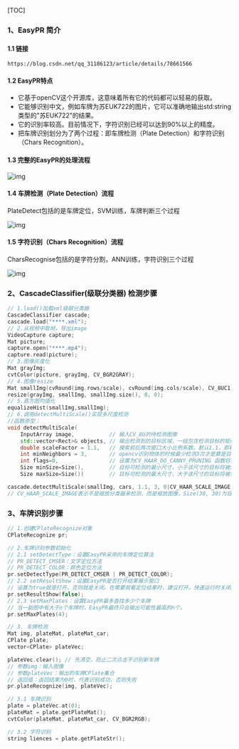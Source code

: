 [TOC]

### 1、EasyPR 简介

#### 1.1 链接

~~~http
https://blog.csdn.net/qq_31186123/article/details/78661566
~~~

#### 1.2 EasyPR特点

- 它基于openCV这个开源库，这意味着所有它的代码都可以轻易的获取。
- 它能够识别中文，例如车牌为苏EUK722的图片，它可以准确地输出std:string类型的"苏EUK722"的结果。
- 它的识别率较高。目前情况下，字符识别已经可以达到90%以上的精度。
- 把车牌识别划分为了两个过程：即车牌检测（Plate Detection）和字符识别（Chars Recognition）。

#### 1.3 完整的EasyPR的处理流程

![img](https://s2.loli.net/2022/05/24/sM8OCLPYWHBlutD.png)

#### 1.4 车牌检测（Plate Detection）流程

PlateDetect包括的是车牌定位，SVM训练，车牌判断三个过程

![img](https://s2.loli.net/2022/05/24/UeMLcrqvdEp4TNn.png)

#### 1.5 字符识别（Chars Recognition）流程

CharsRecognise包括的是字符分割，ANN训练，字符识别三个过程

![img](https://s2.loli.net/2022/05/24/IaqhJGNfsKBxYZp.png)

### 2、CascadeClassifier(级联分类器) 检测步骤

~~~c++
// 1.load()加载xml级联分类器
CascadeClassifier cascade;
cascade.load("****.xml");
// 2.从视频中取帧，导出image
VideoCapture capture;
Mat picture;
capture.open("****.mp4");
capture.read(picture);
// 3.图像灰度化
Mat grayImg;
cvtColor(picture, grayImg, CV_BGR2GRAY);
// 4.图像resize
Mat smallImg(cvRound(img.rows/scale), cvRound(img.cols/scale), CV_8UC1);
resize(grayImg, smallImg, smallImg.size(), 0, 0);
// 5.直方图均值化
equalizeHist(smallImg,smallImg);
// 6.调用detectMultiScale()实现多尺度检测
//函数原型：
void detectMultiScale( 
	InputArray image, 			// 输入CV_8U的待检测图像
	std::vector<Rect>& objects,	// 输出检测到的目标区域，一组包含检测目标的矩形，其中的矩形可能会部分的在原始图像外侧
	double scaleFactor = 1.1,	// 搜索前后两次窗口大小比例系数，默认1.1，即每次搜索窗口扩大10%
	int minNeighbors = 3,		// opencv识别物体的时候最少检测3次才是算是目标
	int flags=0,				// 设置为CV_HAAR_DO_CANNY_PRUNING 函数将会使用Canny边缘检测来排除边缘过多或过少的区域 
	Size minSize=Size(),		// 目标可检测的最小尺寸，小于该尺寸的目标将被忽略
	Size maxSize=Size())		// 目标可检测的最大尺寸，大于该尺寸的目标将被忽略

cascade.detectMultiScale(smallImg, cars, 1.1, 3, 0|CV_HAAR_SCALE_IMAGE, Size(30, 30));
// CV_HAAR_SCALE_IMAGE表示不是缩放分类器来检测，而是缩放图像，Size(30, 30)为目标的最小最大尺寸
~~~

### 3、车牌识别步骤

~~~c++
// 1.创建CPlateRecognize对象
CPlateRecognize pr;

// 2.车牌识别参数初始化
// 2.1 setDetectType：设置EasyPR采用的车牌定位算法
// PR_DETECT_CMSER：文字定位方法
// PR_DETECT_COLOR：颜色定位方法
pr.setDetectType(PR_DETECT_CMSER | PR_DETECT_COLOR);
// 2.2 setResultShow：设置EasyPR是否打开结果展示窗口
// 设置为true就是打开，否则就是关闭。在需要观看定位结果时，建议打开，快速运行时关闭。
pr.setResultShow(false);
// 2.3 setMaxPlates：设置EasyPR最多查找多少个车牌
// 当一副图中有大于n个车牌时，EasyPR最终只会输出可能性最高的n个。
pr.setMaxPlates(4);

// 3. 车牌检测
Mat img, plateMat, plateMat_car;
CPlate plate;
vector<CPlate> plateVec;

plateVec.clear(); // 先清空，防止二次点击不识别新车牌
// 参数img：输入图像
// 参数plateVec：输出的车牌CPlate集合
// 返回值：返回结果为0时，代表识别成功，否则失败
pr.plateRecognize(img, plateVec);

// 3.1 车牌识别
plate = plateVec.at(0);
plateMat = plate.getPlateMat();
cvtColor(plateMat, plateMat_car, CV_BGR2RGB);

// 3.2 字符识别
string liences = plate.getPlateStr();
~~~

